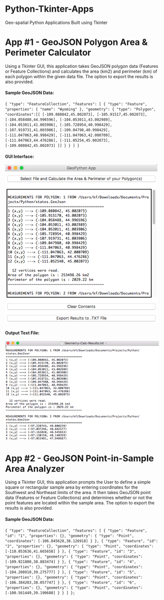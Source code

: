 # Python-Tkinter-Apps
Geo-spatial Python Applications Built using Tkinter

# App #1 - GeoJSON Polygon Area & Perimeter Calculator

Using a Tkinter GUI, this application takes GeoJSON polygon data (Features or Feature Collections) and calculates the area (km2) and perimeter (km) of each polygon within the given data file. The option to export the results is also provided.

<h4>Sample GeoJSON Data:</h4>

`{
  "type": "FeatureCollection",
  "features": [
    {
      "type": "Feature",
      "properties": {
	"name": "Wyoming"
	},
      "geometry": {
        "type": "Polygon",
	"coordinates":[[
	[-109.080842,45.002073],
	[-105.91517,45.002073],
	[-104.058488,44.996596],
	[-104.053011,43.002989],
	[-104.053011,41.003906],
	[-105.728954,40.998429],
	[-107.919731,41.003906],
	[-109.04798,40.998429],
	[-111.047063,40.998429],
	[-111.047063,42.000709],
	[-111.047063,44.476286],
	[-111.05254,45.002073],
	[-109.080842,45.002073]
	]]
      }
    }
  ]
}`

<h4>GUI Interface:</h4>

<img src="https://github.com/fitzpk/Python-Tkinter-Apps/blob/master/images/geocalc-gui.png"/>

<h4>Output Text File:</h4>

<img src="https://github.com/fitzpk/Python-Tkinter-Apps/blob/master/images/geocalc-output.png"/>

# App #2 - GeoJSON Point-in-Sample Area Analyzer

Using a Tkinter GUI, this application prompts the User to define a simple square or rectangular sample area by entering coordinates for the Southwest and Northeast limits of the area. It then takes GeoJSON point data (Features or Feature Collections) and determines whether or not the point features are located within the sample area. The option to export the results is also provided.

<h4>Sample GeoJSON Data:</h4>

`{
    "type": "FeatureCollection",
    "features": [
    {
      "type": "Feature",
      "id": "1",
      "properties": {},
      "geometry": {
        "type": "Point",
        "coordinates": [-106.845628,38.126918]
      }
    },
    {
      "type": "Feature",
      "id": "2",
      "properties": {},
      "geometry": {
        "type": "Point",
        "coordinates": [-110.053636,41.665658]
      }
    },
    {
      "type": "Feature",
      "id": "3",
      "properties": {},
      "geometry": {
        "type": "Point",
        "coordinates": [-109.921800,38.883474]
      }
    },
    {
      "type": "Feature",
      "id": "4",
      "properties": {},
      "geometry": {
        "type": "Point",
        "coordinates": [-104.208910,39.275777]
      }
    },
    {
      "type": "Feature",
      "id": "5",
      "properties": {},
      "geometry": {
        "type": "Point",
        "coordinates": [-106.384203,38.057747]
      }
    },
    {
      "type": "Feature",
      "id": "6",
      "properties": {},
      "geometry": {
        "type": "Point",
        "coordinates": [-100.561449,39.190680]
      }
    }
  ]
};`
